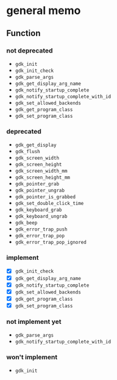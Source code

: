 general memo
============

Function
--------

### not deprecated

* `gdk_init`
* `gdk_init_check`
* `gdk_parse_args`
* `gdk_get_display_arg_name`
* `gdk_notify_startup_complete`
* `gdk_notify_startup_complete_with_id`
* `gdk_set_allowed_backends`
* `gdk_get_program_class`
* `gdk_set_program_class`

### deprecated

* `gdk_get_display`
* `gdk_flush`
* `gdk_screen_width`
* `gdk_screen_height`
* `gdk_screen_width_mm`
* `gdk_screen_height_mm`
* `gdk_pointer_grab`
* `gdk_pointer_ungrab`
* `gdk_pointer_is_grabbed`
* `gdk_set_double_click_time`
* `gdk_keyboard_grab`
* `gdk_keyboard_ungrab`
* `gdk_beep`
* `gdk_error_trap_push`
* `gdk_error_trap_pop`
* `gdk_error_trap_pop_ignored`

### implement

* [x] `gdk_init_check`
* [x] `gdk_get_display_arg_name`
* [x] `gdk_notify_startup_complete`
* [x] `gdk_set_allowed_backends`
* [x] `gdk_get_program_class`
* [x] `gdk_set_program_class`

### not implement yet
* `gdk_parse_args`
* `gdk_notify_startup_complete_with_id`

### won't implement

* `gdk_init`
